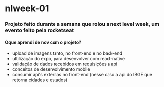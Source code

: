 # nlweek-01
### Projeto feito durante a semana que rolou a **next level week**, um evento feito pela rocketseat

#### Oque aprendi de nov com o projeto?
* upload de imagens tanto, no front-end e no back-end
* ultilização do expo, para desenvolver com react-native
* validação de dados recebidos em requisições a api 
* conceitos de desenvolvimento mobile
* consumir api's externas no front-end (nesse caso a api do IBGE que retorna cidades e estados)

<img src="">
